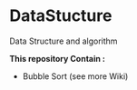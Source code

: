 # DataStucture
Data Structure and algorithm 


**This repository Contain :** 
+ Bubble Sort (see more Wiki)

